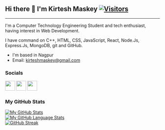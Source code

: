 ## Hi there 👋  I'm Kirtesh Maskey [![Visitors](https://komarev.com/ghpvc/?username=kirteshmaskey&label=Visitors&color=brightgreen&style=plastic)](https://github.com/kirteshmaskey)
-----------------------------------

I'm a Computer Technology Engineering Student and tech enthusiast, having interest in Web Development.

I have command on C++, HTML, CSS, JavaScript, React, Node.Js, Express.Js, MongoDB, git and GitHub.

* I'm based in Nagpur
* Email: kirteshmaskey@gmail.com


### Socials
<p align="left">
  <a href="https://github.com/kirteshmaskey" target="_blank" rel="noreferrer"><img src="https://github.com/kirteshmaskey/kirteshmaskey/assets/84732597/c7620cec-a780-4419-a0b1-1df0d3e793cf" width="32" height="32" /></a> 
  <a href="https://www.linkedin.com/in/kirteshmaskey/" target="_blank" rel="noreferrer"><img src="https://github.com/kirteshmaskey/kirteshmaskey/assets/84732597/b4096d41-984a-4f43-a018-bee5eb55330a" width="32" height="32" /></a>
  <a href="https://www.instagram.com/kirtesh_maskey/" target="_blank" rel="noreferrer"><img src="https://github.com/kirteshmaskey/kirteshmaskey/assets/84732597/ef50dee3-b671-427d-8eed-7dfed0e912ba" width="32" height="32" /></a>
</p>



### My GitHub Stats
[![My GitHub Stats](https://github-readme-stats.vercel.app/api/?username=kirteshmaskey&count_private=true&theme=tokyonight&showicons=true)]()
<br/>
[![My GitHub Language Stats](https://github-readme-stats.vercel.app/api/top-langs/?username=kirteshmaskey&langs_count=5&theme=tokyonight)]()
<br/>
[![GitHub Streak](https://streak-stats.demolab.com?user=kirteshmaskey)](https://git.io/streak-stats)
